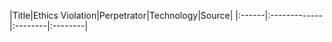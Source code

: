 |Title|Ethics Violation|Perpetrator|Technology|Source|
|:------|:-------------|:--------|:--------|
